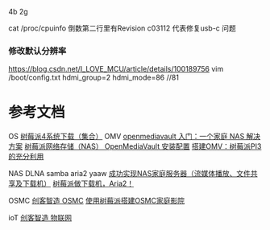 
4b 2g

cat /proc/cpuinfo
倒数第二行里有Revision c03112 代表修复usb-c 问题
### 修改默认分辨率
https://blog.csdn.net/I_LOVE_MCU/article/details/100189756
vim /boot/config.txt
hdmi_group=2
hdmi_mode=86  //81
# 参考文档
OS
[树莓派4系统下载（集合）](https://www.quarkbook.com/?p=657)
OMV
[openmediavault 入门：一个家庭 NAS 解决方案](https://linux.cn/article-10071-1.html?pr)
[树莓派网络存储（NAS） OpenMediaVault 安装配置](https://shumeipai.nxez.com/2018/01/10/raspberry-pi-nas-openmediavault-installation.html)
[搭建OMV：树莓派PI3的充分利用](https://post.smzdm.com/p/552274/)

NAS
DLNA samba aria2 yaaw
[成功实现NAS家庭服务器（流媒体播放、文件共享及下载机）](https://www.cnblogs.com/xiaowuyi/p/4051238.html)
[树莓派做下载机，Aria2！](https://shumeipai.nxez.com/2014/07/01/raspberry-pi-do-download-machine-aria2.html)

OSMC
[创客智造 OSMC](https://www.ncnynl.com/archives/201607/230.html)
[使用树莓派搭建OSMC家庭影院](https://www.jianshu.com/p/bd99cf52ee0d)

ioT
[创客智造 物联网](https://www.ncnynl.com/category/rpi-iot/)
[](https://me.csdn.net/qq_44752226)


